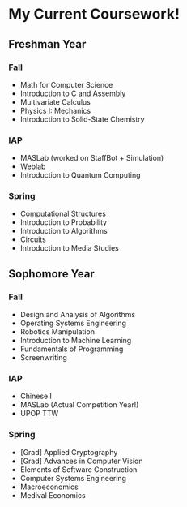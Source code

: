 # My Current Coursework!

## Freshman Year

### Fall
- Math for Computer Science
- Introduction to C and Assembly
- Multivariate Calculus
- Physics I: Mechanics
- Introduction to Solid-State Chemistry

### IAP
- MASLab (worked on StaffBot + Simulation)
- Weblab
- Introduction to Quantum Computing

### Spring
- Computational Structures
- Introduction to Probability
- Introduction to Algorithms
- Circuits
- Introduction to Media Studies

## Sophomore Year

### Fall
- Design and Analysis of Algorithms
- Operating Systems Engineering
- Robotics Manipulation
- Introduction to Machine Learning
- Fundamentals of Programming
- Screenwriting

### IAP
- Chinese I
- MASLab (Actual Competition Year!)
- UPOP TTW

### Spring
- [Grad] Applied Cryptography
- [Grad] Advances in Computer Vision
- Elements of Software Construction
- Computer Systems Engineering
- Macroeconomics
- Medival Economics
